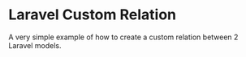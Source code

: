 # Laravel Custom Relation

A very simple example of how to create a custom relation between 2 Laravel models.  
